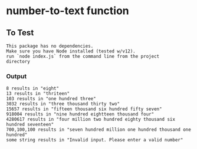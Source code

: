 # number-to-text function

## To Test
    This package has no dependencies.
    Make sure you have Node installed (tested w/v12).
    run `node index.js` from the command line from the project
    directory

### Output
    8 results in "eight"
    13 results in "thriteen"
    103 results in "one hundred three"
    3032 results in "three thousand thirty two"
    15657 results in "fifteen thousand six hundred fifty seven"
    918004 results in "nine hundred eightteen thousand four"
    4280617 results in "four million two hundred eighty thousand six hundred seventeen"
    700,100,100 results in "seven hundred million one hundred thousand one hundred"
    some string results in "Invalid input. Please enter a valid number"